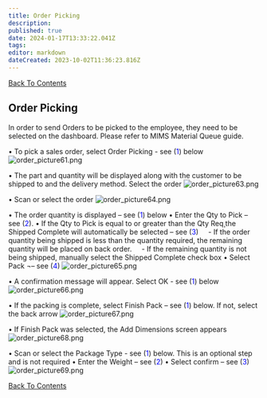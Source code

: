 ```yaml
---
title: Order Picking
description: 
published: true
date: 2024-01-17T13:33:22.041Z
tags: 
editor: markdown
dateCreated: 2023-10-02T11:36:23.816Z
---
```


[Back To Contents](./)

## Order Picking
In order to send Orders to be picked to the employee, they need to be selected on the dashboard. Please refer to MIMS Material Queue guide.
 
 
•	To pick a sales order, select Order Picking - see (<span style="color:blue">1</span>) below
![order_picture61.png](/mimsassets/order_picture61.png) 

•	The part and quantity will be displayed along with the customer to be shipped to and the delivery method.  Select the order
![order_picture63.png](/mimsassets/order_picture63.png) 

•	Scan or select the order 
![order_picture64.png](/mimsassets/order_picture64.png) 

•	The order quantity is displayed – see (<span style="color:blue">1</span>) below
•	Enter the Qty to Pick – see (<span style="color:blue">2</span>).
•	If the Qty to Pick is equal to or greater than the Qty Req¸the Shipped Complete will automatically be selected – see (<span style="color:blue">3</span>)
&nbsp;&nbsp;&nbsp;&nbsp;-	If the order quantity being shipped is less than the quantity required, the remaining quantity will be placed on back order. 
&nbsp;&nbsp;&nbsp;&nbsp;-	If the remaining quantity is not being shipped, manually select the Shipped Complete check box
•	Select Pack ¬– see (<span style="color:blue">4</span>)
![order_picture65.png](/mimsassets/order_picture65.png) 

•	A confirmation message will appear.  Select OK - see (<span style="color:blue">1</span>) below
![order_picture66.png](/mimsassets/order_picture66.png) 

•	If the packing is complete, select Finish Pack – see (<span style="color:blue">1</span>) below.  If not, select the back arrow
![order_picture67.png](/mimsassets/order_picture67.png) 

•	If Finish Pack was selected, the Add Dimensions screen appears
![order_picture68.png](/mimsassets/order_picture68.png) 

•	Scan or select the Package Type - see (<span style="color:blue">1</span>) below.  This is an optional step and is not required
•	Enter the Weight – see (<span style="color:blue">2</span>)
•	Select confirm – see (<span style="color:blue">3</span>)
![order_picture69.png](/mimsassets/order_picture69.png)

[Back To Contents](./)